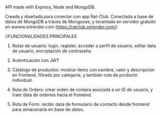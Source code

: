API made with Express, Node and MongoDB.

Creada y diseñada para conectar con app Rat-Club. Conectada a base de datos de MongoDB a tráves de Mongoose, y levantada en servidor gratuito en wwww.onrender.com (https://ratclub.onrender.com/)

//FUNCIONALIDADES PRINCIPALES
1. Rutas de usuario: login, register, acceder a perfil de usuario, editar data de usuario, encriptación de contraseña

2. Autenticación con JWT

4. Catálogo de productos: mostrar items con nombre, valor y descripción en frontend, filtrado por categoría, y también ruta de producto individual. 

5. Ruta de Orders: crear orden de compra asociada a un ID de usuario, y traer data de ordenes hacia el frontend.

5. Ruta de Form: recibir data de formulario de contacto desde frontend para almacenarla en base de datos. 




